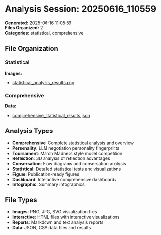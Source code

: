 # Analysis Session: 20250616_110559

**Generated:** 2025-06-16 11:05:59  
**Files Organized:** 2  
**Categories:** statistical, comprehensive

## File Organization

### Statistical

**Images:**
- [statistical_analysis_results.png](./statistical/images/statistical_analysis_results.png)

### Comprehensive

**Data:**
- [comprehensive_statistical_results.json](./comprehensive/data/comprehensive_statistical_results.json)


## Analysis Types

- **Comprehensive**: Complete statistical analysis and overview
- **Personality**: LLM negotiation personality fingerprints
- **Tournament**: March Madness style model competition
- **Reflection**: 3D analysis of reflection advantages
- **Conversation**: Flow diagrams and conversation analysis
- **Statistical**: Detailed statistical tests and visualizations
- **Figure**: Publication-ready figures
- **Dashboard**: Interactive comprehensive dashboards
- **Infographic**: Summary infographics

## File Types

- **Images**: PNG, JPG, SVG visualization files
- **Interactive**: HTML files with interactive visualizations
- **Reports**: Markdown and text analysis reports
- **Data**: JSON, CSV data files and results
